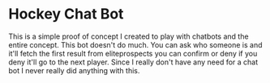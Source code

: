 Hockey Chat Bot
=============

This is a simple proof of concept I created to play with chatbots and the entire concept. This bot doesn't do much. You can ask who someone is and it'll fetch the first result from eliteprospects you can confirm or deny if you deny it'll go to the next player. Since I really don't have any need for a chat bot I never really did anything with this.